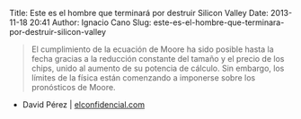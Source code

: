 Title: Este es el hombre que terminará por destruir Silicon Valley
Date: 2013-11-18 20:41
Author: Ignacio Cano
Slug: este-es-el-hombre-que-terminara-por-destruir-silicon-valley

> El cumplimiento de la ecuación de Moore ha sido posible hasta la fecha
> gracias a la reducción constante del tamaño y el precio de los chips,
> unido al aumento de su potencia de cálculo. Sin embargo, los límites
> de la física están comenzando a imponerse sobre los pronósticos de
> Moore.

- David Pérez | [elconfidencial.com][]

  [elconfidencial.com]: http://www.elconfidencial.com/tecnologia/2013-11-16/este-es-el-hombre-que-terminara-por-destruir-silicon-valley_55203/
    "Este es el hombre que terminará por destruir Silicon Valley"
